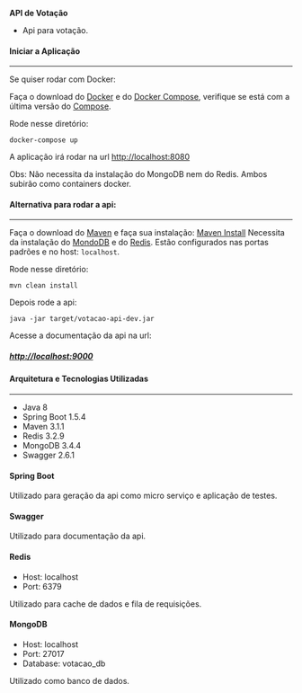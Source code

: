 **API de Votação**

* Api para votação.


#### Iniciar a Aplicação
---------------

Se quiser rodar com Docker:

Faça o download do [Docker](https://www.docker.com/products/overview) e do [Docker Compose](https://docs.docker.com/compose), verifique se está com a última versão do [Compose](https://docs.docker.com/compose/install/).

Rode nesse diretório:

```
docker-compose up
```

A aplicação irá rodar na url [http://localhost:8080](http://localhost:8080)

Obs: Não necessita da instalação do MongoDB nem do Redis. Ambos subirão como containers docker. 


 #### Alternativa para rodar a api: 
 ---------------
 
 Faça o download do [Maven](https://maven.apache.org/download.cgi?Preferred=ftp%3A%2F%2Fmirror.reverse.net%2Fpub%2Fapache%2F) e faça sua instalação: [Maven Install](https://maven.apache.org/install.html)
 Necessita da instalação do [MondoDB](https://www.mongodb.com/download-center#community) e do [Redis](https://redis.io/download). 
 Estão configurados nas portas padrões e no host: `localhost`. 
 
Rode nesse diretório:
 
 ```
mvn clean install
```
 
Depois rode a api:
 
```
java -jar target/votacao-api-dev.jar
```
 
 Acesse a documentação da api na url:
 
 ##### [http://localhost:9000](http://localhost:9000)



#### Arquitetura e Tecnologias Utilizadas
---------------

* Java 8
* Spring Boot 1.5.4
* Maven 3.1.1
* Redis 3.2.9
* MongoDB 3.4.4
* Swagger 2.6.1


#### Spring Boot

Utilizado para geração da api como micro serviço e aplicação de testes.



#### Swagger

Utilizado para documentação da api.



#### Redis

* Host: localhost
* Port: 6379

Utilizado para cache de dados e fila de requisições.



#### MongoDB

* Host: localhost
* Port: 27017
* Database: votacao_db

Utilizado como banco de dados.



  
  